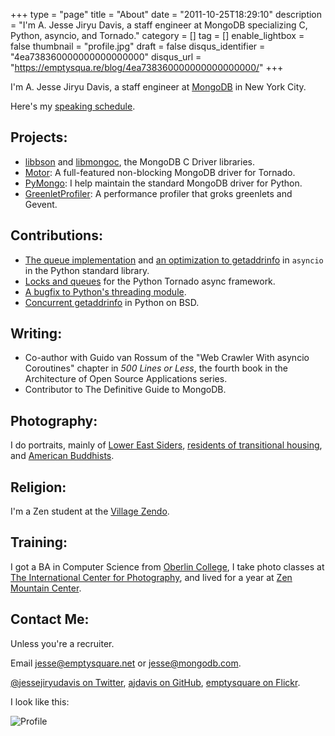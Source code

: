 +++
type = "page"
title = "About"
date = "2011-10-25T18:29:10"
description = "I'm A. Jesse Jiryu Davis, a staff engineer at MongoDB specializing C, Python, asyncio, and Tornado."
category = []
tag = []
enable_lightbox = false
thumbnail = "profile.jpg"
draft = false
disqus_identifier = "4ea738360000000000000000"
disqus_url = "https://emptysqua.re/blog/4ea738360000000000000000/"
+++

<p>I'm A. Jesse Jiryu Davis, a staff engineer at <a href="http://mongodb.com">MongoDB</a> in New York City.</p>
<p>Here's my <a href="/speaking/">speaking schedule</a>.</p>
<h2 id="projects">Projects:</h2>
<ul>
<li><a href="https://github.com/mongodb/libbson">libbson</a> and <a href="https://github.com/mongodb/mongo-c-driver">libmongoc</a>, the MongoDB C Driver libraries.</li>
<li><a href="/motor/">Motor</a>: A full-featured non-blocking MongoDB driver for Tornado.</li>
<li><a href="http://pypi.python.org/pypi/pymongo/">PyMongo</a>: I help maintain the standard MongoDB driver for Python.</li>
<li><a href="/greenletprofiler/">GreenletProfiler</a>: A performance profiler that groks greenlets and Gevent.</li>
</ul>
<h2 id="contributions">Contributions:</h2>
<ul>
<li><a href="https://docs.python.org/3/library/asyncio-queue.html">The queue implementation</a> and <a href="https://github.com/python/asyncio/commit/39c135baf73762830148236da622787052efba19">an optimization to getaddrinfo</a> in <code>asyncio</code> in the Python standard library.</li>
<li><a href="http://www.tornadoweb.org/en/stable/releases/v4.2.0.html#new-modules-tornado-locks-and-tornado-queues">Locks and queues</a> for the Python Tornado async framework.</li>
<li><a href="http://bugs.python.org/issue18418">A bugfix to Python's threading module</a>.</li>
<li><a href="http://bugs.python.org/issue25924">Concurrent getaddrinfo</a> in Python on BSD.</li>
</ul>
<h2 id="writing">Writing:</h2>
<ul>
<li>Co-author with Guido van Rossum of the "Web Crawler With asyncio Coroutines" chapter in <em>500 Lines or Less</em>, the fourth book in the Architecture of Open Source Applications series.</li>
<li>Contributor to The Definitive Guide to MongoDB.</li>
</ul>
<h2 id="photography">Photography:</h2>
<p>I do portraits, mainly of <a href="http://portfolio.emptysqua.re/portraits">Lower East Siders</a>, <a href="http://portfolio.emptysqua.re/transitional-housing">residents of transitional housing</a>, and <a href="http://portfolio.emptysqua.re/new-york-zen">American
Buddhists</a>.</p>
<h2 id="religion">Religion:</h2>
<p>I'm a Zen student at the <a href="http://villagezendo.org">Village Zendo</a>.</p>
<h2 id="training">Training:</h2>
<p>I got a BA in Computer Science from <a href="http://oberlin.edu">Oberlin College</a>, I take photo classes at <a href="http://icp.org">The International Center for Photography</a>,
and lived for a year at <a href="http://zmc.org">Zen Mountain Center</a>.</p>
<h2 id="contact-me">Contact Me:</h2>
<p>Unless you're a recruiter.</p>
<p>Email <a href="mailto:jesse@emptysquare.net">jesse@emptysquare.net</a> or <a href="mailto:jesse@mongodb.com">jesse@mongodb.com</a>.</p>
<p><a target="_blank" href="http://twitter.com/jessejiryudavis">@jessejiryudavis on Twitter</a>, <a target="_blank" href="http://github.com/ajdavis">ajdavis on GitHub</a>, <a target="_blank" href="http://flickr.com/photos/emptysquare">emptysquare on Flickr</a>.</p>
<p>I look like this:</p>
<p><img style="display:block; margin-left:auto; margin-right:auto;" src="profile.jpg" title="Profile" /></p>
